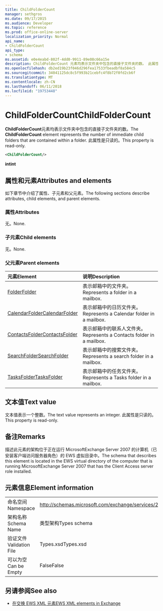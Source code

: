 ```yaml
---
title: ChildFolderCount
manager: sethgros
ms.date: 09/17/2015
ms.audience: Developer
ms.topic: reference
ms.prod: office-online-server
localization_priority: Normal
api_name:
- ChildFolderCount
api_type:
- schema
ms.assetid: e0e4eabd-802f-4dd0-9911-89e08c66a15e
description: ChildFolderCount 元素均表示文件夹中包含的直接子文件夹的数。 此属性是只读的。
ms.openlocfilehash: db2ed19b23f046d296fea17533fbeadbf8a584c5
ms.sourcegitcommit: 34041125dc8c5f993b21cebfc4f8b72f0fd2cb6f
ms.translationtype: MT
ms.contentlocale: zh-CN
ms.lasthandoff: 06/11/2018
ms.locfileid: "19753448"
---
```

# <a name="childfoldercount"></a><span data-ttu-id="3adb5-104">ChildFolderCount</span><span class="sxs-lookup"><span data-stu-id="3adb5-104">ChildFolderCount</span></span>

<span data-ttu-id="3adb5-105">**ChildFolderCount**元素均表示文件夹中包含的直接子文件夹的数。</span><span class="sxs-lookup"><span data-stu-id="3adb5-105">The **ChildFolderCount** element represents the number of immediate child folders that are contained within a folder.</span></span> <span data-ttu-id="3adb5-106">此属性是只读的。</span><span class="sxs-lookup"><span data-stu-id="3adb5-106">This property is read-only.</span></span> 
  
```xml
<ChildFolderCount/>
```

 <span data-ttu-id="3adb5-107">**int**</span><span class="sxs-lookup"><span data-stu-id="3adb5-107">**int**</span></span>
## <a name="attributes-and-elements"></a><span data-ttu-id="3adb5-108">属性和元素</span><span class="sxs-lookup"><span data-stu-id="3adb5-108">Attributes and elements</span></span>

<span data-ttu-id="3adb5-109">如下章节中介绍了属性、子元素和父元素。</span><span class="sxs-lookup"><span data-stu-id="3adb5-109">The following sections describe attributes, child elements, and parent elements.</span></span>
  
### <a name="attributes"></a><span data-ttu-id="3adb5-110">属性</span><span class="sxs-lookup"><span data-stu-id="3adb5-110">Attributes</span></span>

<span data-ttu-id="3adb5-111">无。</span><span class="sxs-lookup"><span data-stu-id="3adb5-111">None.</span></span>
  
### <a name="child-elements"></a><span data-ttu-id="3adb5-112">子元素</span><span class="sxs-lookup"><span data-stu-id="3adb5-112">Child elements</span></span>

<span data-ttu-id="3adb5-113">无。</span><span class="sxs-lookup"><span data-stu-id="3adb5-113">None.</span></span>
  
### <a name="parent-elements"></a><span data-ttu-id="3adb5-114">父元素</span><span class="sxs-lookup"><span data-stu-id="3adb5-114">Parent elements</span></span>

|<span data-ttu-id="3adb5-115">**元素**</span><span class="sxs-lookup"><span data-stu-id="3adb5-115">**Element**</span></span>|<span data-ttu-id="3adb5-116">**说明**</span><span class="sxs-lookup"><span data-stu-id="3adb5-116">**Description**</span></span>|
|:-----|:-----|
|[<span data-ttu-id="3adb5-117">Folder</span><span class="sxs-lookup"><span data-stu-id="3adb5-117">Folder</span></span>](folder.md) <br/> |<span data-ttu-id="3adb5-118">表示邮箱中的文件夹。</span><span class="sxs-lookup"><span data-stu-id="3adb5-118">Represents a folder in a mailbox.</span></span>  <br/> |
|[<span data-ttu-id="3adb5-119">CalendarFolder</span><span class="sxs-lookup"><span data-stu-id="3adb5-119">CalendarFolder</span></span>](calendarfolder.md) <br/> |<span data-ttu-id="3adb5-120">表示邮箱中的日历文件夹。</span><span class="sxs-lookup"><span data-stu-id="3adb5-120">Represents a Calendar folder in a mailbox.</span></span>  <br/> |
|[<span data-ttu-id="3adb5-121">ContactsFolder</span><span class="sxs-lookup"><span data-stu-id="3adb5-121">ContactsFolder</span></span>](contactsfolder.md) <br/> |<span data-ttu-id="3adb5-122">表示邮箱中的联系人文件夹。</span><span class="sxs-lookup"><span data-stu-id="3adb5-122">Represents a Contacts folder in a mailbox.</span></span>  <br/> |
|[<span data-ttu-id="3adb5-123">SearchFolder</span><span class="sxs-lookup"><span data-stu-id="3adb5-123">SearchFolder</span></span>](searchfolder.md) <br/> |<span data-ttu-id="3adb5-124">表示邮箱中的搜索文件夹。</span><span class="sxs-lookup"><span data-stu-id="3adb5-124">Represents a search folder in a mailbox.</span></span>  <br/> |
|[<span data-ttu-id="3adb5-125">TasksFolder</span><span class="sxs-lookup"><span data-stu-id="3adb5-125">TasksFolder</span></span>](tasksfolder.md) <br/> |<span data-ttu-id="3adb5-126">表示邮箱中的任务文件夹。</span><span class="sxs-lookup"><span data-stu-id="3adb5-126">Represents a Tasks folder in a mailbox.</span></span>  <br/> |
   
## <a name="text-value"></a><span data-ttu-id="3adb5-127">文本值</span><span class="sxs-lookup"><span data-stu-id="3adb5-127">Text value</span></span>

<span data-ttu-id="3adb5-128">文本值表示一个整数。</span><span class="sxs-lookup"><span data-stu-id="3adb5-128">The text value represents an integer.</span></span> <span data-ttu-id="3adb5-129">此属性是只读的。</span><span class="sxs-lookup"><span data-stu-id="3adb5-129">This property is read-only.</span></span>
  
## <a name="remarks"></a><span data-ttu-id="3adb5-130">备注</span><span class="sxs-lookup"><span data-stu-id="3adb5-130">Remarks</span></span>

<span data-ttu-id="3adb5-131">描述此元素的架构位于正在运行 MicrosoftExchange Server 2007 的计算机（已安装客户端访问服务器角色）的 EWS 虚拟目录中。</span><span class="sxs-lookup"><span data-stu-id="3adb5-131">The schema that describes this element is located in the EWS virtual directory of the computer that is running MicrosoftExchange Server 2007 that has the Client Access server role installed.</span></span>
  
## <a name="element-information"></a><span data-ttu-id="3adb5-132">元素信息</span><span class="sxs-lookup"><span data-stu-id="3adb5-132">Element information</span></span>

|||
|:-----|:-----|
|<span data-ttu-id="3adb5-133">命名空间</span><span class="sxs-lookup"><span data-stu-id="3adb5-133">Namespace</span></span>  <br/> |http://schemas.microsoft.com/exchange/services/2006/types  <br/> |
|<span data-ttu-id="3adb5-134">架构名称</span><span class="sxs-lookup"><span data-stu-id="3adb5-134">Schema Name</span></span>  <br/> |<span data-ttu-id="3adb5-135">类型架构</span><span class="sxs-lookup"><span data-stu-id="3adb5-135">Types schema</span></span>  <br/> |
|<span data-ttu-id="3adb5-136">验证文件</span><span class="sxs-lookup"><span data-stu-id="3adb5-136">Validation File</span></span>  <br/> |<span data-ttu-id="3adb5-137">Types.xsd</span><span class="sxs-lookup"><span data-stu-id="3adb5-137">Types.xsd</span></span>  <br/> |
|<span data-ttu-id="3adb5-138">可以为空</span><span class="sxs-lookup"><span data-stu-id="3adb5-138">Can be Empty</span></span>  <br/> |<span data-ttu-id="3adb5-139">False</span><span class="sxs-lookup"><span data-stu-id="3adb5-139">False</span></span>  <br/> |
   
## <a name="see-also"></a><span data-ttu-id="3adb5-140">另请参阅</span><span class="sxs-lookup"><span data-stu-id="3adb5-140">See also</span></span>



- [<span data-ttu-id="3adb5-141">在交换 EWS XML 元素</span><span class="sxs-lookup"><span data-stu-id="3adb5-141">EWS XML elements in Exchange</span></span>](ews-xml-elements-in-exchange.md)

